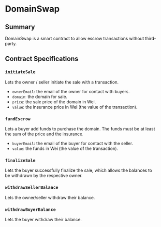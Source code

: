 # DomainSwap

## Summary

DomainSwap is a smart contract to allow escrow transactions without third-party.

## Contract Specifications

### `initiateSale`

Lets the owner / seller initiate the sale with a transaction.

- `ownerEmail`: the email of the owner for contact with buyers. 
- `domain`: the domain for sale.
- `price`: the sale price of the domain in Wei.
- `value`: the insurance price in Wei (the value of the transaction).

### `fundEscrow`

Lets a buyer add funds to purchase the domain. The funds must be at least the sum of the price and the insurance.

- `buyerEmail`: the email of the buyer for contact with the seller.
- `value`: the funds in Wei (the value of the transaction).

### `finalizeSale`

Lets the buyer successfully finalize the sale, which allows the balances to be withdrawn by the respective owner.

### `withdrawSellerBalance`

Lets the owner/seller withdraw their balance.

### `withdrawBuyerBalance`

Lets the buyer withdraw their balance.
